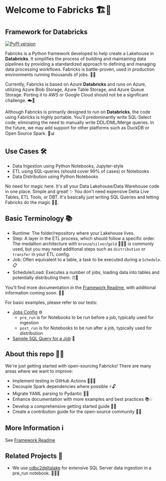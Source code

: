 # Welcome to Fabricks 🏗️🧱
## Framework for Databricks 

[![PyPI version](https://badge.fury.io/py/fabricks.svg)](https://pypi.org/project/fabricks/)

Fabricks is a Python framework developed to help create a Lakehouse in **Databricks**. It simplifies the process of building and maintaining data pipelines by providing a standardized approach to defining and managing data processing workflows. Fabricks is battle-proven, used in production environments running thousands of jobs. 💪🚀

Currently, Fabricks is based on Azure **Databricks** and runs on Azure, utilizing Azure Blob Storage, Azure Table Storage, and Azure Queue Storage. Porting it to AWS or Google Cloud should not be a significant challenge. ☁️🔄

Although Fabricks is primarily designed to run on **Databricks**, the code using Fabricks is highly portable. You'll predominantly write SQL-Select code, eliminating the need to manually write DDL/DML/Merge queries. In the future, we may add support for other platforms such as DuckDB or Open Source Spark. 🐍📊

## Use Cases 🛠️
- Data Ingestion using Python Notebooks, Jupyter-style
- ETL using SQL-queries (should cover 99% of cases) or Notebooks
- Data Distribution using Python Notebooks

No need for magic here. It's all your Data Lakehouse/Data Warehouse code in one place. Simple and great! ✨ You don't need expensive Delta Live Tables, ETL Tools, or DBT. It's basically just writing SQL Queries and letting Fabricks do the magic 🧙‍♂️. 

## Basic Terminology 📚
- Runtime: The folder/repository where your Lakehouse lives.
- Step: A layer in the ETL process, which should follow a specific order. The medallion architecture with `bronze`/`silver`/`gold` 🥉🥈🥇 is commonly used, but you may need additional steps such as `distribution` or `transfer` in your ETL config. 
- Job: Often equivalent to a table, a task to be executed during a `Schedule`. 📋 
- Schedule/Load: Executes a number of jobs, loading data into tables and potentially distributing them. ⏰🔄 

You'll find more documentation in the [Framework Readme](framework/README.md), with additional information coming soon. 📖👀

For basic examples, please refer to our tests:
- [Jobs Config](framework/tests/runtime/gold/gold/invoke/config.invoke.yml) ⚙️
  - `pre_run` is for Notebooks to be run before a job, typically used for ingestion
  - `post_run` is for Notebooks to be run after a job, typically used for distribution
- [Sample SQL Query for a Job](framework/tests/runtime/gold/gold/fact/dependency.sql) 📝

## About this repo 🕵️‍♂️
We're just getting started with open-sourcing Fabricks! There are many areas where we want to improve:
- Implement testing in GitHub Actions 🧪👨‍💻
- Decouple Spark dependencies where possible ⚡🔓
- Migrate YAML parsing to Pydantic 📄🔄
- Enhance documentation with more examples and best practices 📚💡
- Develop a comprehensive getting started guide 🚀📘
- Create a contribution guide for the open-source community 🤝🌐

## More Information ℹ️
See [Framework Readme](framework/README.md)

## Related Projects 🔗
- We use [odbc2deltalake](https://github.com/bmsuisse/odbc2deltalake) for extensive SQL Server data ingestion in a pre_run notebook. 🔌🏊‍♂️
